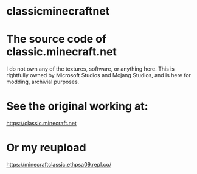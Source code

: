 # classicminecraftnet
# The source code of classic.minecraft.net
I do not own any of the textures, software, or anything here. This is rightfully owned by Microsoft Studios and Mojang Studios, and is here for modding, archivial purposes.
# See the original working at:
https://classic.minecraft.net
# Or my reupload
https://minecraftclassic.ethpsa09.repl.co/
